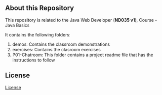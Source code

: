 ## About this Repository
This repository is related to the Java Web Developer (**ND035 v1**), Course - Java Basics

It contains the following folders:
1. demos: Contains the classroom demonstrations
2. exercises: Contains the clasroom exercises
3. P01-Chatroom: This folder contains a project readme file that has the instructions to follow

## License
[License](LICENSE.txt)
